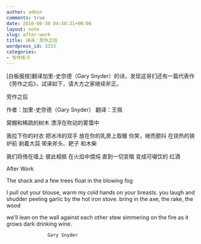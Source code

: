 ```yaml
---
author: admin
comments: true
date: 2010-06-30 04:58:31+00:00
layout: note
slug: after-work
title: 译诗：劳作之后
wordpress_id: 3333
categories:
- 写作练习
---
```


[白板报按]翻译加里-史奈德（Gary Snyder）的诗，发现这哥们还有一篇代表作《劳作之后》，试译如下，请大方之家继续斧正。

劳作之后

作者：加里-史奈德（Gary Snyder）
翻译：王佩

窝棚和稀疏的树木
漂浮在吹动的雾霭中

我拉下你的衬衣
把冰冷的双手
放在你的乳房上取暖
你笑，继而颤抖
在烧热的铁炉前
剥着大蒜
带来斧头、耙子
和木柴

我们将倚在墙上
彼此相抵
在火焰中煨炖
直到一切变暗
变成可啜饮的
红酒

After Work

The shack and a few trees
float in the blowing fog

I pull out your blouse,
warm my cold hands
     on your breasts.
you laugh and shudder
peeling garlic by the 
     hot iron stove.
bring in the axe, the rake,
the wood

we'll lean on the wall
against each other
stew simmering on the fire
as it grows dark
            drinking wine.

                   Gary Snyder

